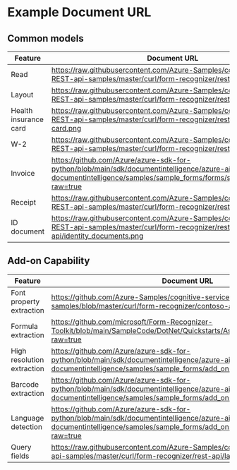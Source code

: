 # Example Document URL
## Common models
|Feature|Document URL|
| --- |  --- |
| Read | https://raw.githubusercontent.com/Azure-Samples/cognitive-services-REST-api-samples/master/curl/form-recognizer/rest-api/read.png|
| Layout | https://raw.githubusercontent.com/Azure-Samples/cognitive-services-REST-api-samples/master/curl/form-recognizer/rest-api/layout.png |
| Health insurance card |  https://raw.githubusercontent.com/Azure-Samples/cognitive-services-REST-api-samples/master/curl/form-recognizer/rest-api/insurance-card.png |
| W-2 |  https://raw.githubusercontent.com/Azure-Samples/cognitive-services-REST-api-samples/master/curl/form-recognizer/rest-api/w2.png |
| Invoice | https://github.com/Azure/azure-sdk-for-python/blob/main/sdk/documentintelligence/azure-ai-documentintelligence/samples/sample_forms/forms/sample_invoice.jpg?raw=true |
| Receipt | https://raw.githubusercontent.com/Azure-Samples/cognitive-services-REST-api-samples/master/curl/form-recognizer/rest-api/receipt.png |
| ID document | https://raw.githubusercontent.com/Azure-Samples/cognitive-services-REST-api-samples/master/curl/form-recognizer/rest-api/identity_documents.png |

## Add-on Capability
|Feature|Document URL|
| --- | --- |
| Font property extraction | https://github.com/Azure-Samples/cognitive-services-REST-api-samples/blob/master/curl/form-recognizer/contoso-allinone.jpg?raw=true |
| Formula extraction | https://github.com/microsoft/Form-Recognizer-Toolkit/blob/main/SampleCode/DotNet/Quickstarts/Assets/layout-formulas.png?raw=true |
| High resolution extraction| https://github.com/Azure/azure-sdk-for-python/blob/main/sdk/documentintelligence/azure-ai-documentintelligence/samples/sample_forms/add_ons/highres.png?raw=true |
 |Barcode extraction |https://github.com/Azure/azure-sdk-for-python/blob/main/sdk/documentintelligence/azure-ai-documentintelligence/samples/sample_forms/add_ons/barcodes.jpg?raw=true |
| Language detection | https://github.com/Azure/azure-sdk-for-python/blob/main/sdk/documentintelligence/azure-ai-documentintelligence/samples/sample_forms/add_ons/fonts_and_languages.png?raw=true|
| Query fields | https://raw.githubusercontent.com/Azure-Samples/cognitive-services-REST-api-samples/master/curl/form-recognizer/rest-api/layout.png|
